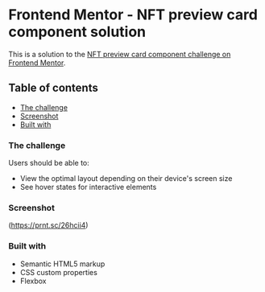 # Frontend Mentor - NFT preview card component solution

This is a solution to the [NFT preview card component challenge on Frontend Mentor](https://www.frontendmentor.io/challenges/nft-preview-card-component-SbdUL_w0U). 

## Table of contents

  - [The challenge](#the-challenge)
  - [Screenshot](#Screenshot)
  - [Built with](#Built-with)


### The challenge

Users should be able to:

- View the optimal layout depending on their device's screen size
- See hover states for interactive elements

### Screenshot
(https://prnt.sc/26hcii4)

### Built with

- Semantic HTML5 markup
- CSS custom properties
- Flexbox
